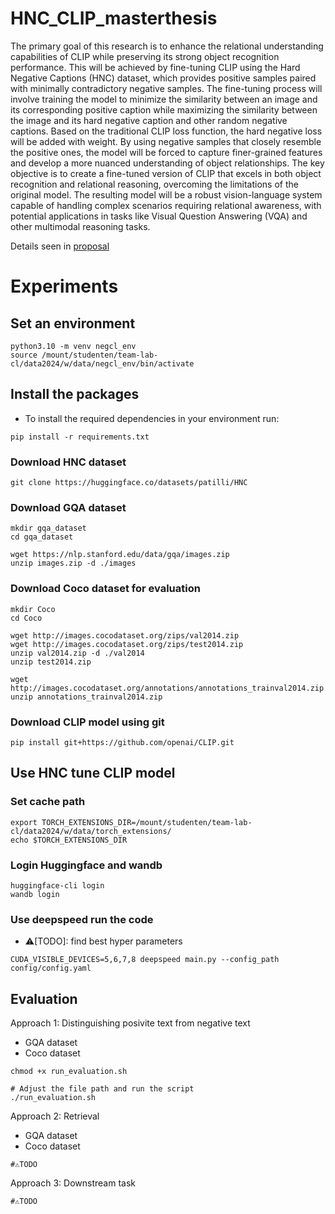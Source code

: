 # HNC_CLIP_masterthesis
The primary goal of this research is to enhance the relational understanding capabilities of CLIP while preserving its strong object recognition performance. This will be achieved by fine-tuning CLIP using the Hard Negative Captions (HNC) dataset, which provides positive samples paired with minimally contradictory negative samples. The fine-tuning process will involve training the model to minimize the similarity between an image and its corresponding positive caption while maximizing the similarity between the image and its hard negative caption and other random negative captions. Based on the traditional CLIP loss function, the hard negative loss will be added with weight. By using negative samples that closely resemble the positive ones, the model will be forced to capture finer-grained features and develop a more nuanced understanding of object relationships. The key objective is to create a fine-tuned version of CLIP that excels in both object recognition and relational reasoning, overcoming the limitations of the original model. The resulting model will be a robust vision-language system capable of handling complex scenarios requiring relational awareness, with potential applications in tasks like Visual Question Answering (VQA) and other multimodal reasoning tasks. 

Details seen in [proposal](Proposal.pdf)

# Experiments

## Set an environment
```
python3.10 -m venv negcl_env
source /mount/studenten/team-lab-cl/data2024/w/data/negcl_env/bin/activate
```

## Install the packages
- To install the required dependencies in your environment run: 
```
pip install -r requirements.txt
```

### Download HNC dataset
```
git clone https://huggingface.co/datasets/patilli/HNC
```

### Download GQA dataset
```
mkdir gqa_dataset
cd gqa_dataset

wget https://nlp.stanford.edu/data/gqa/images.zip
unzip images.zip -d ./images
```

### Download Coco dataset for evaluation
```
mkdir Coco
cd Coco

wget http://images.cocodataset.org/zips/val2014.zip
wget http://images.cocodataset.org/zips/test2014.zip
unzip val2014.zip -d ./val2014
unzip test2014.zip

wget http://images.cocodataset.org/annotations/annotations_trainval2014.zip
unzip annotations_trainval2014.zip
```

### Download CLIP model using git
```
pip install git+https://github.com/openai/CLIP.git
```

## Use HNC tune CLIP model
### Set cache path
```
export TORCH_EXTENSIONS_DIR=/mount/studenten/team-lab-cl/data2024/w/data/torch_extensions/
echo $TORCH_EXTENSIONS_DIR

```
### Login Huggingface and wandb
```
huggingface-cli login
wandb login 
```

### Use deepspeed run the code

- ⚠️[TODO]: find best hyper parameters
```
CUDA_VISIBLE_DEVICES=5,6,7,8 deepspeed main.py --config_path config/config.yaml
```

## Evaluation
Approach 1: Distinguishing posivite text from negative text
- GQA dataset
- Coco dataset

```
chmod +x run_evaluation.sh

# Adjust the file path and run the script
./run_evaluation.sh
```

Approach 2: Retrieval 
- GQA dataset
- Coco dataset
```
#⚠️TODO
```

Approach 3: Downstream task
```
#⚠️TODO
```
